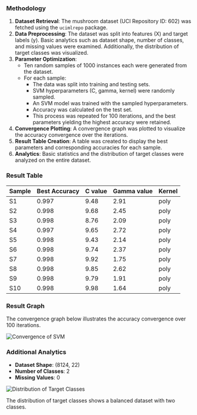 ### Methodology

1. **Dataset Retrieval**: The mushroom dataset (UCI Repository ID: 602) was fetched using the `ucimlrepo` package.
2. **Data Preprocessing**: The dataset was split into features (X) and target labels (y). Basic analytics such as dataset shape, number of classes, and missing values were examined. Additionally, the distribution of target classes was visualized.
3. **Parameter Optimization**: 
   - Ten random samples of 1000 instances each were generated from the dataset.
   - For each sample:
     - The data was split into training and testing sets.
     - SVM hyperparameters (C, gamma, kernel) were randomly sampled.
     - An SVM model was trained with the sampled hyperparameters.
     - Accuracy was calculated on the test set.
     - This process was repeated for 100 iterations, and the best parameters yielding the highest accuracy were retained.
4. **Convergence Plotting**: A convergence graph was plotted to visualize the accuracy convergence over the iterations.
5. **Result Table Creation**: A table was created to display the best parameters and corresponding accuracies for each sample.
6. **Analytics**: Basic statistics and the distribution of target classes were analyzed on the entire dataset.

### Result Table

| Sample | Best Accuracy | C value | Gamma value | Kernel |
|--------|---------------|---------|-------------|--------|
| S1     | 0.997         | 9.48    | 2.91        | poly   |
| S2     | 0.998         | 9.68    | 2.45        | poly   |
| S3     | 0.998         | 8.76    | 2.09        | poly   |
| S4     | 0.997         | 9.65    | 2.72        | poly   |
| S5     | 0.998         | 9.43    | 2.14        | poly   |
| S6     | 0.998         | 9.74    | 2.37        | poly   |
| S7     | 0.998         | 9.92    | 1.75        | poly   |
| S8     | 0.998         | 9.85    | 2.62        | poly   |
| S9     | 0.998         | 9.79    | 1.91        | poly   |
| S10    | 0.998         | 9.98    | 1.64        | poly   |

### Result Graph

The convergence graph below illustrates the accuracy convergence over 100 iterations.

![Convergence of SVM](convergence_plot.png)

### Additional Analytics

- **Dataset Shape**: (8124, 22)
- **Number of Classes**: 2
- **Missing Values**: 0

![Distribution of Target Classes](class_distribution.png)

The distribution of target classes shows a balanced dataset with two classes.